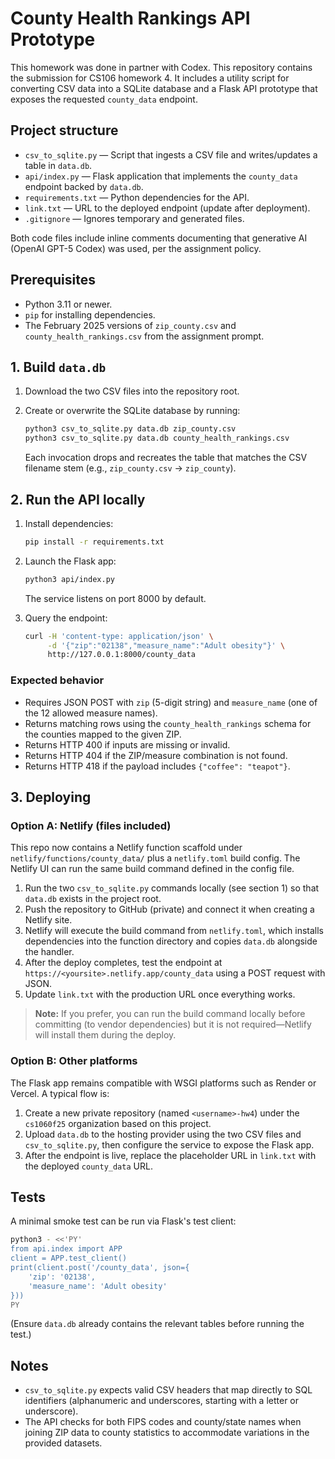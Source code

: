 # County Health Rankings API Prototype
This homework was done in partner with Codex. This repository contains the submission for CS106 homework 4. It includes a utility script for converting CSV data into a SQLite database and a Flask API prototype that exposes the requested `county_data` endpoint.

## Project structure

- `csv_to_sqlite.py` &mdash; Script that ingests a CSV file and writes/updates a table in `data.db`.
- `api/index.py` &mdash; Flask application that implements the `county_data` endpoint backed by `data.db`.
- `requirements.txt` &mdash; Python dependencies for the API.
- `link.txt` &mdash; URL to the deployed endpoint (update after deployment).
- `.gitignore` &mdash; Ignores temporary and generated files.

Both code files include inline comments documenting that generative AI (OpenAI GPT-5 Codex) was used, per the assignment policy.

## Prerequisites

- Python 3.11 or newer.
- `pip` for installing dependencies.
- The February 2025 versions of `zip_county.csv` and `county_health_rankings.csv` from the assignment prompt.

## 1. Build `data.db`

1. Download the two CSV files into the repository root.
2. Create or overwrite the SQLite database by running:

   ```bash
   python3 csv_to_sqlite.py data.db zip_county.csv
   python3 csv_to_sqlite.py data.db county_health_rankings.csv
   ```

   Each invocation drops and recreates the table that matches the CSV filename stem (e.g., `zip_county.csv` &rarr; `zip_county`).

## 2. Run the API locally

1. Install dependencies:

   ```bash
   pip install -r requirements.txt
   ```

2. Launch the Flask app:

   ```bash
   python3 api/index.py
   ```

   The service listens on port 8000 by default.

3. Query the endpoint:

   ```bash
   curl -H 'content-type: application/json' \
        -d '{"zip":"02138","measure_name":"Adult obesity"}' \
        http://127.0.0.1:8000/county_data
   ```

### Expected behavior

- Requires JSON POST with `zip` (5-digit string) and `measure_name` (one of the 12 allowed measure names).
- Returns matching rows using the `county_health_rankings` schema for the counties mapped to the given ZIP.
- Returns HTTP 400 if inputs are missing or invalid.
- Returns HTTP 404 if the ZIP/measure combination is not found.
- Returns HTTP 418 if the payload includes `{"coffee": "teapot"}`.

## 3. Deploying

### Option A: Netlify (files included)

This repo now contains a Netlify function scaffold under `netlify/functions/county_data/` plus a `netlify.toml` build config. The Netlify UI can run the same build command defined in the config file.

1. Run the two `csv_to_sqlite.py` commands locally (see section 1) so that `data.db` exists in the project root.
2. Push the repository to GitHub (private) and connect it when creating a Netlify site.
3. Netlify will execute the build command from `netlify.toml`, which installs dependencies into the function directory and copies `data.db` alongside the handler.
4. After the deploy completes, test the endpoint at `https://<yoursite>.netlify.app/county_data` using a POST request with JSON.
5. Update `link.txt` with the production URL once everything works.

> **Note:** If you prefer, you can run the build command locally before committing (to vendor dependencies) but it is not required—Netlify will install them during the deploy.

### Option B: Other platforms

The Flask app remains compatible with WSGI platforms such as Render or Vercel. A typical flow is:

1. Create a new private repository (named `<username>-hw4`) under the `cs1060f25` organization based on this project.
2. Upload `data.db` to the hosting provider using the two CSV files and `csv_to_sqlite.py`, then configure the service to expose the Flask app.
3. After the endpoint is live, replace the placeholder URL in `link.txt` with the deployed `county_data` URL.

## Tests

A minimal smoke test can be run via Flask's test client:

```bash
python3 - <<'PY'
from api.index import APP
client = APP.test_client()
print(client.post('/county_data', json={
    'zip': '02138',
    'measure_name': 'Adult obesity'
}))
PY
```

(Ensure `data.db` already contains the relevant tables before running the test.)

## Notes

- `csv_to_sqlite.py` expects valid CSV headers that map directly to SQL identifiers (alphanumeric and underscores, starting with a letter or underscore).
- The API checks for both FIPS codes and county/state names when joining ZIP data to county statistics to accommodate variations in the provided datasets.
